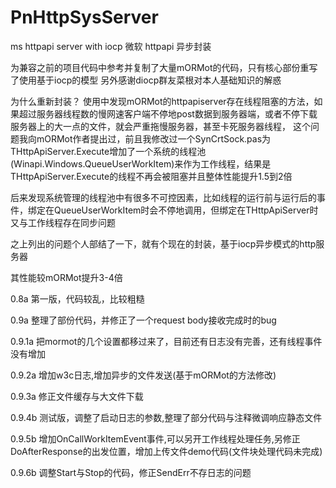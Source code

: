 ﻿# PnHttpSysServer
ms httpapi server with iocp
微软 httpapi 异步封装


为兼容之前的项目代码中参考并复制了大量mORMot的代码，只有核心部份重写了使用基于iocp的模型
另外感谢diocp群友菜根对本人基础知识的解惑

为什么重新封装？
使用中发现mORMot的httpapiserver存在线程阻塞的方法，如果超过服务器线程数的慢网速客户端不停地post数据到服务器端，或者不停下载服务器上的大一点的文件，就会严重拖慢服务器，甚至卡死服务器线程，
这个问题我向mORMot作者提出过，前且我修改过一个SynCrtSock.pas为THttpApiServer.Execute增加了一个系统的线程池(Winapi.Windows.QueueUserWorkItem)来作为工作线程，结果是THttpApiServer.Execute的线程不再会被阻塞并且整体性能提升1.5到2倍

后来发现系统管理的线程池中有很多不可控因素，比如线程的运行前与运行后的事件，绑定在QueueUserWorkItem时会不停地调用，但绑定在THttpApiServer时又与工作线程存在同步问题

之上列出的问题个人部结了一下，就有个现在的封装，基于iocp异步模式的http服务器

其性能较mORMot提升3-4倍


0.8a 第一版，代码较乱，比较粗糙

0.9a 整理了部份代码，并修正了一个request body接收完成时的bug

0.9.1a 把mormot的几个设置都移过来了，目前还有日志没有完善，还有线程事件没有增加

0.9.2a 增加w3c日志,增加异步的文件发送(基于mORMot的方法修改)

0.9.3a 修正文件缓存与大文件下载

0.9.4b 测试版，调整了启动日志的参数,整理了部分代码与注释微调响应静态文件

0.9.5b 增加OnCallWorkItemEvent事件,可以另开工作线程处理任务,另修正DoAfterResponse的出发位置，增加上传文件demo代码(文件块处理代码未完成)

0.9.6b 调整Start与Stop的代码，修正SendErr不存日志的问题